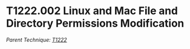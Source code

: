# T1222.002 Linux and Mac File and Directory Permissions Modification

*Parent Technique: [T1222](T1222.md)*
